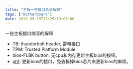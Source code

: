 ```yaml
---
title: "主板一些接口名词解释"
tags: ["motherboard"]
date: 2019-09-10T12:25:19+08:00
---
```


一些主板接口缩写的解释

<!--more-->

- TB: thunderbolt header, 雷电接口  
- TPM: Trusted Platform Module  
- bios-FLBK button: 无cpu和内存更新主板bios的按钮。  
- [ph1](./mother-ph1-header.md): 更新bios的接口，免去拆掉bios芯片来更新bios的麻烦。   

